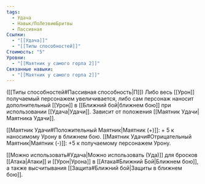 ```yaml
---
tags:
  - Удача
  - Навык/ПоЛезвиюБритвы
  - Пассивная
Ссылки:
  - "[[Удача]]"
  - "[[Типы способностей]]"
Стоимость: "5"
Уровни:
  - "[[Маятник у самого горла 2]]"
Связанные навыки:
  - "[[Маятник у самого горла 2]]"
---
```

([[Типы способностей#Пассивная способность|П]]) Либо весь [[Урон]] получаемый персонажем увеличивается, либо сам персонаж наносит дополнительный [[Урон]] в [[Ближний бой|ближнем бою]] при использовании [[Удача|Удачи]]. Зависит от положения [[Маятник Удачи|Маятника Удачи]].

[[Маятник Удачи#Положительный Маятник|Маятник (+)]]: + 5 к наносимому Урону в ближнем бою.
[[Маятник Удачи#Отрицательный Маятник|Маятник (-)]]: +5 к получаемому персонажем Урону.

[[Можно использовать#Удача|Можно использовать (Уда)]] для бросков [[Атака|Атаки]] и [[Урон|Урона]] в [[Атака#Ближний Бой|Ближнем бою]], а также высчитывания [[Защита#Ближний бой|Защиты в ближнем бою]].
